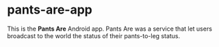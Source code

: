 # pants-are-app

This is the **Pants Are** Android app. Pants Are was a service that let users broadcast to the world the status of their pants-to-leg status.
